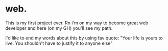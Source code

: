 # web.


This is my first project ever. Rn i'm on my way to become great web developer and here (on my GH) you'll see my path. 

I'd like to end my words about this by using fav quote: "Your life is yours to live. You shouldn't have to justify it to anyone else"